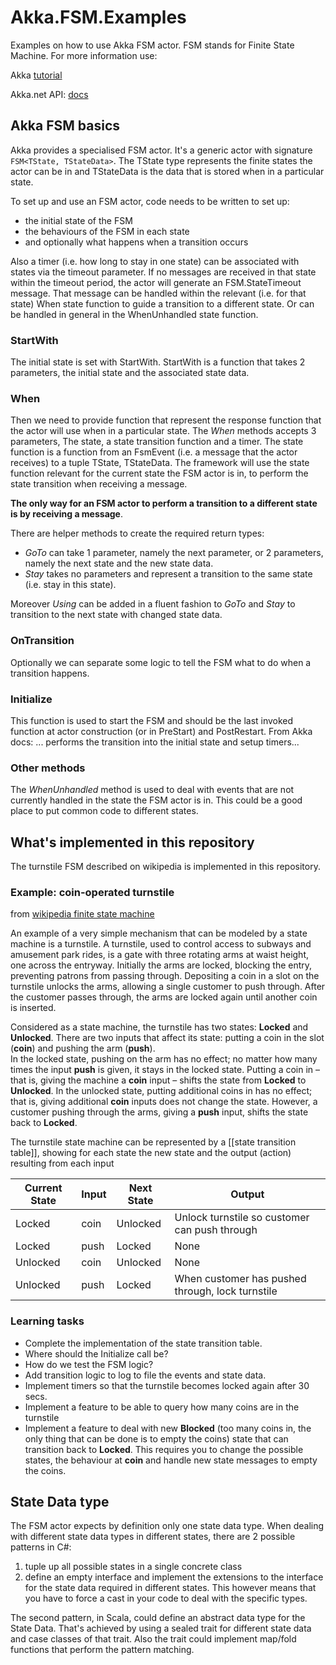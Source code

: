 # Akka.FSM.Examples
Examples on how to use Akka FSM actor. FSM stands for Finite State Machine.
For more information use:

Akka [tutorial](http://doc.akka.io/docs/akka/current/scala/fsm.html)

Akka.net API: [docs](http://api.getakka.net/docs/stable/html/27A99810.htm) 


## Akka FSM basics

Akka provides a specialised FSM actor. It's a generic actor with signature ```FSM<TState, TStateData>```. 
The TState type represents the finite states the actor can be in and TStateData is the data that is stored when in a particular state.
 
To set up and use an FSM actor, code needs to be written to set up:

* the initial state of the FSM 
* the behaviours of the FSM in each state 
* and optionally what happens when a transition occurs

Also a timer (i.e. how long to stay in one state) can be associated with states via the timeout parameter. If no messages are received in that state within the timeout period, the actor will generate an FSM.StateTimeout message.
That message can be handled within the relevant (i.e. for that state) When state function to guide a transition to a different state.  Or can be handled in general in the WhenUnhandled state function.


### StartWith

The initial state is set with StartWith. StartWith is a function that takes 2 parameters, the initial state and the associated state data.

### When

Then we need to provide function that represent the response function that the actor will use when in a particular state.
The _When_ methods accepts 3 parameters, The state, a state transition function and a timer.
The state function is a function from an FsmEvent (i.e. a message that the actor receives) to a tuple TState, TStateData.
The framework will use the state function relevant for the current state the FSM actor is in, to perform the state transition when receiving a message.

**The only way for an FSM actor to perform a transition to a different state is by receiving a message**.

There are helper methods to create the required return types: 
* _GoTo_ can take 1 parameter, namely the next parameter, or 2 parameters, namely the next state and the new state data.
* _Stay_ takes no parameters and represent a transition to the same state (i.e. stay in this state).

Moreover _Using_ can be added in a fluent fashion to _GoTo_ and _Stay_ to transition to the next state with changed state data.


### OnTransition

Optionally we can separate some logic to tell the FSM what to do when a transition happens.

### Initialize

This function is used to start the FSM and should be the last invoked function at actor construction (or in PreStart) and PostRestart. 
From Akka docs: ... performs the transition into the initial state and setup timers...


### Other methods

The _WhenUnhandled_ method is used to deal with events that are not currently handled in the state the FSM actor is in. This could be a good place to put common code to different states.



## What's implemented in this repository

The turnstile FSM described on wikipedia is implemented in this repository.

### Example: coin-operated turnstile


from [wikipedia finite state machine](https://en.wikipedia.org/wiki/Finite-state_machine)

An example of a very simple mechanism that can be modeled by a state machine is a turnstile.
A turnstile, used to control access to subways and amusement park rides, is a gate with three rotating arms at waist height, one across the entryway.  Initially the arms are locked, blocking the entry, preventing patrons from passing through.  Depositing a coin  in a slot on the turnstile unlocks the arms, allowing a single customer to push through.  After the customer passes through, the arms are locked again until another coin is inserted.

Considered as a state machine, the turnstile has two states: **Locked** and **Unlocked**.
There are two inputs that affect its state: putting a coin in the slot (**coin**) and pushing the arm (**push**).  
In the locked state, pushing on the arm has no effect; no matter how many times the input **push** is given, it stays in the locked state.  Putting a coin in – that is, giving the machine a **coin** input – shifts the state from **Locked** to **Unlocked**.  In the unlocked state, putting additional coins in has no effect; that is, giving additional **coin** inputs does not change the state.  However, a customer pushing through the arms, giving a **push** input, shifts the state back to **Locked**.

The turnstile state machine can be represented by a [[state transition table]], showing for each state the new state and the output (action) resulting from each input

| Current State| Input| Next State| Output|
|-----|-----|-----|-----|
|Locked | coin | Unlocked | Unlock turnstile so customer can push through|
|Locked | push | Locked | None|
|Unlocked | coin | Unlocked | None|
|Unlocked | push | Locked | When customer has pushed through, lock turnstile|

### Learning tasks

* Complete the implementation of the state transition table.
* Where should the Initialize call be?
* How do we test the FSM logic? 
* Add transition logic to log to file the events and state data.
* Implement timers so that the turnstile becomes locked again after 30 secs.
* Implement a feature to be able to query how many coins are in the turnstile
* Implement a feature to deal with new **Blocked** (too many coins in, the only thing that can be done is to empty the coins) state that can transition back to **Locked**. This requires you to change the possible states, the behaviour at **coin** and handle new state messages to empty the coins.
 

## State Data type

The FSM actor expects by definition only one state data type.
When dealing with different state data types in different states, there are 2 possible patterns in C#:

1. tuple up all possible states in a single concrete class
2. define an empty interface and implement the extensions to the interface for the state data required in different states. This however means that you have to force a cast in your code to deal with the specific types.

The second pattern, in Scala, could define an abstract data type for the State Data. That's achieved by using a sealed trait for different state data and case classes of that trait. Also the trait could implement map/fold functions that perform the pattern matching.
